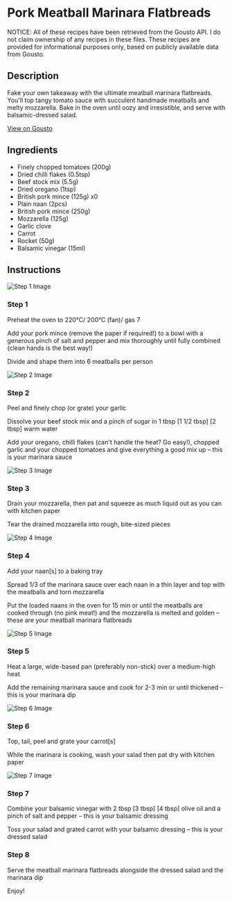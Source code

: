 # Pork Meatball Marinara Flatbreads

NOTICE: All of these recipes have been retrieved from the Gousto API. I do not claim ownership of any recipes in these files. These recipes are provided for informational purposes only, based on publicly available data from Gousto.

## Description

Fake your own takeaway with the ultimate meatball marinara flatbreads. You'll top tangy tomato sauce with succulent handmade meatballs and melty mozzarella. Bake in the oven until oozy and irresistible, and serve with balsamic-dressed salad. 

[View on Gousto](https://www.gousto.co.uk/recipes/cookbook/pork-meatball-marinara-flatbreads)

## Ingredients

- Finely chopped tomatoes (200g)
- Dried chilli flakes (0.5tsp)
- Beef stock mix (5.5g)
- Dried oregano (1tsp)
- British pork mince (125g) x0
- Plain naan (2pcs)
- British pork mince (250g)
- Mozzarella (125g)
- Garlic clove
- Carrot
- Rocket (50g)
- Balsamic vinegar (15ml)

## Instructions

![Step 1 Image](https://production-media.gousto.co.uk/cms/recipe-step-image/Step-1-1660648629593-x200.jpg)

### Step 1

Preheat the oven to 220°C/ 200°C (fan)/ gas 7

Add your pork mince (remove the paper if required!) to a bowl with a generous pinch of salt and pepper and mix thoroughly until fully combined (clean hands is the best way!)

Divide and shape them into 6 meatballs per person

![Step 2 Image](https://production-media.gousto.co.uk/cms/recipe-step-image/Step-2-1660648653624-x200.jpg)

### Step 2

Peel and finely chop (or grate) your garlic

Dissolve your beef stock mix and a pinch of sugar in 1 tbsp <span class="text-purple">[1 1/2 tbsp]</span> <span class="text-danger">[2 tbsp]</span> warm water

Add your oregano, chilli flakes (can't handle the heat? Go easy!), chopped garlic and your chopped tomatoes and give everything a good mix up – this is your marinara sauce

![Step 3 Image](https://production-media.gousto.co.uk/cms/recipe-step-image/Step-3-1660648671639-x200.jpg)

### Step 3

Drain your mozzarella, then pat and squeeze as much liquid out as you can with kitchen paper

Tear the drained mozzarella into rough, bite-sized pieces

![Step 4 Image](https://production-media.gousto.co.uk/cms/recipe-step-image/Step-4-1660648699696-x200.jpg)

### Step 4

Add your naan[s] to a baking tray

Spread 1/3 of the marinara sauce over each naan in a thin layer and top with the meatballs and torn mozzarella

Put the loaded naans in the oven for 15 min or until the meatballs are cooked through (no pink meat!) and the mozzarella is melted and golden – these are your meatball marinara flatbreads

![Step 5 Image](https://production-media.gousto.co.uk/cms/recipe-step-image/Step-5-1660648702882-x200.jpg)

### Step 5

Heat a large, wide-based pan (preferably non-stick) over a medium-high heat

Add the remaining marinara sauce and cook for 2-3 min or until thickened – this is your marinara dip

![Step 6 Image](https://production-media.gousto.co.uk/cms/recipe-step-image/Step-6-copy-4-1680005176172-x200.jpg)

### Step 6

Top, tail, peel and grate your carrot[s]

While the marinara is cooking, wash your salad then pat dry with kitchen paper

![Step 7 Image](https://production-media.gousto.co.uk/cms/recipe-step-image/Step-7-copy-4-1680005179807-x200.jpg)

### Step 7

Combine your balsamic vinegar with 2 tbsp <span class="text-purple">[3 tbsp]</span> <span class="text-danger">[4 tbsp]</span> olive oil and a pinch of salt and pepper – this is your balsamic dressing

Toss your salad and grated carrot with your balsamic dressing – this is your dressed salad

### Step 8

Serve the meatball marinara flatbreads alongside the dressed salad and the marinara dip

Enjoy!

